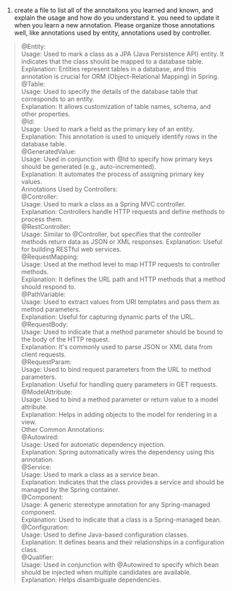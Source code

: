 1. create a file to list all of the annotaitons you learned and known, and explain the usage and how do you
   understand it. you need to update it when you learn a new annotation. Please organize those annotations
   well, like annotations used by entity, annotations used by controller.
> @Entity:<br>
Usage: Used to mark a class as a JPA (Java Persistence API) entity. It indicates that the class should be mapped to a database table.<br>
Explanation: Entities represent tables in a database, and this annotation is crucial for ORM (Object-Relational Mapping) in Spring.<br>
@Table:<br>
Usage: Used to specify the details of the database table that corresponds to an entity.<br>
Explanation: It allows customization of table names, schema, and other properties.<br>
@Id:<br>
Usage: Used to mark a field as the primary key of an entity.<br>
Explanation: This annotation is used to uniquely identify rows in the database table.<br>
@GeneratedValue:<br>
Usage: Used in conjunction with @Id to specify how primary keys should be generated (e.g., auto-incremented).<br>
Explanation: It automates the process of assigning primary key values.<br>
Annotations Used by Controllers:<br>
@Controller:<br>
Usage: Used to mark a class as a Spring MVC controller.<br>
Explanation: Controllers handle HTTP requests and define methods to process them.<br>
@RestController:<br>
Usage: Similar to @Controller, but specifies that the controller methods return data as JSON or XML responses.
Explanation: Useful for building RESTful web services.<br>
@RequestMapping:<br>
Usage: Used at the method level to map HTTP requests to controller methods.<br>
Explanation: It defines the URL path and HTTP methods that a method should respond to.<br>
@PathVariable:<br>
Usage: Used to extract values from URI templates and pass them as method parameters.<br>
Explanation: Useful for capturing dynamic parts of the URL.<br>
@RequestBody:<br>
Usage: Used to indicate that a method parameter should be bound to the body of the HTTP request.<br>
Explanation: It's commonly used to parse JSON or XML data from client requests.<br>
@RequestParam:<br>
Usage: Used to bind request parameters from the URL to method parameters.<br>
Explanation: Useful for handling query parameters in GET requests.<br>
@ModelAttribute:<br>
Usage: Used to bind a method parameter or return value to a model attribute.<br>
Explanation: Helps in adding objects to the model for rendering in a view.<br>
Other Common Annotations:<br>
@Autowired:<br>
Usage: Used for automatic dependency injection.<br>
Explanation: Spring automatically wires the dependency using this annotation.<br>
@Service:<br>
Usage: Used to mark a class as a service bean.<br>
Explanation: Indicates that the class provides a service and should be managed by the Spring container.<br>
@Component:<br>
Usage: A generic stereotype annotation for any Spring-managed component.<br>
Explanation: Used to indicate that a class is a Spring-managed bean.<br>
@Configuration:<br>
Usage: Used to define Java-based configuration classes.<br>
Explanation: It defines beans and their relationships in a configuration class.<br>
@Qualifier:<br>
Usage: Used in conjunction with @Autowired to specify which bean should be injected when multiple candidates are available.<br>
Explanation: Helps disambiguate dependencies.<br>